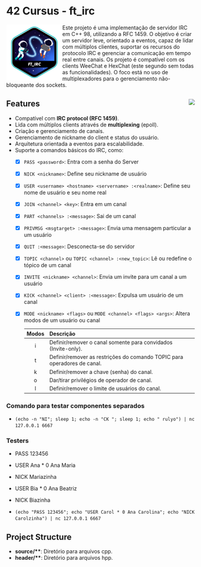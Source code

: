 # 42 Cursus - ft_irc

<img src="./assets/ft_irce.png" alt="completion-without-bonus-badge" align="left">

Este projeto é uma implementação de servidor IRC em C++ 98, utilizando a RFC 1459. O objetivo é criar um servidor leve, orientado a eventos, capaz de lidar com múltiplos clientes, suportar os recursos do protocolo IRC e gerenciar a comunicação em tempo real entre canais. Os projeto é compatível com os clients WeeChat e HexChat (este segundo sem todas as funcionalidades). O foco está no uso de multiplexadores para o gerenciamento não-bloqueante dos sockets.

## Features <img src="https://img.shields.io/badge/GRADE-100%2F100-green" align="right">

- Compatível com **IRC protocol (RFC 1459)**.
- Lida com múltiplos clients através de **multiplexing** (epoll).
- Criação e gerenciamento de canais.
- Gerenciamento de nickname do client e status do usuário.
- Arquitetura orientada a eventos para escalabilidade.
- Suporte a comandos básicos do IRC, como:
    - [x] `PASS <password>`: Entra com a senha do Server
    - [x] `NICK <nickname>`: Define seu nickname de usuário
    - [x] `USER <username> <hostname> <servername> :<realname>`: Define seu nome de usuário e seu nome real
    - [x] `JOIN <channel> <key>`: Entra em um canal
    - [x] `PART <channels> :<message>`: Sai de um canal
    - [x] `PRIVMSG <msgtarget> :<message>`: Envia uma mensagem particular a um usuário
    - [x] `QUIT :<message>`: Desconecta-se do servidor
    - [x] `TOPIC <channel>` ou `TOPIC <channel> :<new_topic>`: Lê ou redefine o tópico de um canal
    - [x] `INVITE <nickname> <channel>`: Envia um invite para um canal a um usuário
    - [x] `KICK <channel> <client> :<message>`: Expulsa um usuário de um canal
    - [x] `MODE <nickname> <flags>` ou `MODE <channel> <flags> <args>`: Altera modos de um usuário ou canal

        | Modos | Descrição |
        |:---:|:--- |
        | i | Definir/remover o canal somente para convidados (Invite-only). |
        | t | Definir/remover as restrições do comando TOPIC para operadores de canal. |
        | k | Definir/remover a chave (senha) do canal. |
        | o | Dar/tirar privilégios de operador de canal. |
        | l | Definir/remover o limite de usuários do canal. |


### Comando para testar componentes separados

- `(echo -n "NI"; sleep 1; echo -n "CK "; sleep 1; echo " rulyo") | nc 127.0.0.1 6667`

### Testers

- PASS 123456

- USER Ana * 0 Ana Maria
- NICK Mariazinha

- USER Bia * 0 Ana Beatriz
- NICK Biazinha

- `(echo "PASS 123456"; echo "USER Carol * 0 Ana Carolina"; echo "NICK Carolzinha") | nc 127.0.0.1 6667`

## Project Structure

- **source/\*\***: Diretório para arquivos cpp.
- **header/\*\***: Diretório para arquivos hpp.
